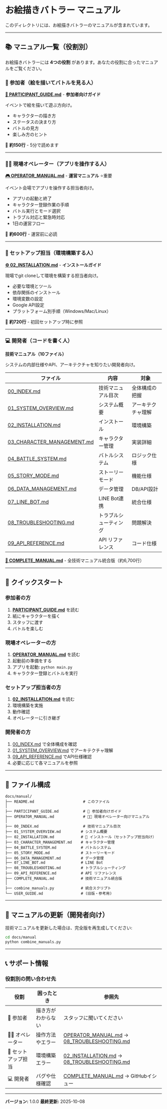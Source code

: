 # お絵描きバトラー マニュアル

このディレクトリには、お絵描きバトラーのマニュアルが含まれています。

---

## 📚 マニュアル一覧（役割別）

お絵描きバトラーには **4つの役割** があります。あなたの役割に合ったマニュアルをご覧ください。

### 🎨 参加者（絵を描いてバトルを見る人）

**[📖 PARTICIPANT_GUIDE.md](PARTICIPANT_GUIDE.md)** - **参加者向けガイド**

イベントで絵を描いて遊ぶ方向け。

- キャラクターの描き方
- ステータスの決まり方
- バトルの見方
- 楽しみ方のヒント

📄 **約150行** - 5分で読めます

---

### 👨‍💼 現場オペレーター（アプリを操作する人）

**[🎮 OPERATOR_MANUAL.md](OPERATOR_MANUAL.md)** - **運営マニュアル** ⭐重要

イベント会場でアプリを操作する担当者向け。

- アプリの起動と終了
- キャラクター登録作業の手順
- バトル実行とモード選択
- トラブル対応と緊急時対応
- 1日の運営フロー

📄 **約600行** - 運営前に必読

---

### 🔧 セットアップ担当（環境構築する人）

**[⚙️ 02_INSTALLATION.md](02_INSTALLATION.md)** - **インストールガイド**

現場でgit cloneして環境を構築する担当者向け。

- 必要な環境とツール
- 依存関係のインストール
- 環境変数の設定
- Google API設定
- プラットフォーム別手順（Windows/Mac/Linux）

📄 **約720行** - 初回セットアップ時に参照

---

### 💻 開発者（コードを書く人）

**技術マニュアル（10ファイル）**

システムの内部仕様やAPI、アーキテクチャを知りたい開発者向け。

| ファイル | 内容 | 対象 |
|---------|------|------|
| [00_INDEX.md](00_INDEX.md) | 技術マニュアル目次 | 全体構成の把握 |
| [01_SYSTEM_OVERVIEW.md](01_SYSTEM_OVERVIEW.md) | システム概要 | アーキテクチャ理解 |
| [02_INSTALLATION.md](02_INSTALLATION.md) | インストール | 環境構築 |
| [03_CHARACTER_MANAGEMENT.md](03_CHARACTER_MANAGEMENT.md) | キャラクター管理 | 実装詳細 |
| [04_BATTLE_SYSTEM.md](04_BATTLE_SYSTEM.md) | バトルシステム | ロジック仕様 |
| [05_STORY_MODE.md](05_STORY_MODE.md) | ストーリーモード | 機能仕様 |
| [06_DATA_MANAGEMENT.md](06_DATA_MANAGEMENT.md) | データ管理 | DB/API設計 |
| [07_LINE_BOT.md](07_LINE_BOT.md) | LINE Bot連携 | 統合仕様 |
| [08_TROUBLESHOOTING.md](08_TROUBLESHOOTING.md) | トラブルシューティング | 問題解決 |
| [09_API_REFERENCE.md](09_API_REFERENCE.md) | API リファレンス | コード仕様 |

**[📘 COMPLETE_MANUAL.md](COMPLETE_MANUAL.md)** - 全技術マニュアル統合版（約6,700行）

---

## 🚀 クイックスタート

### 参加者の方

1. **[PARTICIPANT_GUIDE.md](PARTICIPANT_GUIDE.md)** を読む
2. 紙にキャラクターを描く
3. スタッフに渡す
4. バトルを楽しむ

### 現場オペレーターの方

1. **[OPERATOR_MANUAL.md](OPERATOR_MANUAL.md)** を読む
2. 起動前の準備をする
3. アプリを起動: `python main.py`
4. キャラクター登録とバトルを実行

### セットアップ担当者の方

1. **[02_INSTALLATION.md](02_INSTALLATION.md)** を読む
2. 環境構築を実施
3. 動作確認
4. オペレーターに引き継ぎ

### 開発者の方

1. [00_INDEX.md](00_INDEX.md) で全体構成を確認
2. [01_SYSTEM_OVERVIEW.md](01_SYSTEM_OVERVIEW.md) でアーキテクチャ理解
3. [09_API_REFERENCE.md](09_API_REFERENCE.md) でAPI仕様確認
4. 必要に応じて各マニュアルを参照

---

## 📂 ファイル構成

```
docs/manual/
├── README.md                      # このファイル
│
├── PARTICIPANT_GUIDE.md           # 🎨 参加者向けガイド
├── OPERATOR_MANUAL.md             # 👨‍💼 現場オペレーター向けマニュアル
│
├── 00_INDEX.md                    # 技術マニュアル目次
├── 01_SYSTEM_OVERVIEW.md         # システム概要
├── 02_INSTALLATION.md            # 🔧 インストール（セットアップ担当向け）
├── 03_CHARACTER_MANAGEMENT.md    # キャラクター管理
├── 04_BATTLE_SYSTEM.md           # バトルシステム
├── 05_STORY_MODE.md              # ストーリーモード
├── 06_DATA_MANAGEMENT.md         # データ管理
├── 07_LINE_BOT.md                # LINE Bot
├── 08_TROUBLESHOOTING.md         # トラブルシューティング
├── 09_API_REFERENCE.md           # API リファレンス
├── COMPLETE_MANUAL.md            # 技術マニュアル統合版
│
├── combine_manuals.py            # 統合スクリプト
└── USER_GUIDE.md                 # (旧版・参考用)
```

---

## 🔄 マニュアルの更新（開発者向け）

技術マニュアルを更新した場合は、完全版を再生成してください:

```bash
cd docs/manual
python combine_manuals.py
```

---

## 📞 サポート情報

### 役割別の問い合わせ先

| 役割 | 困ったとき | 参照先 |
|------|----------|--------|
| 🎨 参加者 | 描き方がわからない | スタッフに聞いてください |
| 👨‍💼 オペレーター | 操作方法やエラー | [OPERATOR_MANUAL.md](OPERATOR_MANUAL.md) → [08_TROUBLESHOOTING.md](08_TROUBLESHOOTING.md) |
| 🔧 セットアップ担当 | 環境構築エラー | [02_INSTALLATION.md](02_INSTALLATION.md) → [08_TROUBLESHOOTING.md](08_TROUBLESHOOTING.md) |
| 💻 開発者 | バグや仕様確認 | [COMPLETE_MANUAL.md](COMPLETE_MANUAL.md) → GitHubイシュー |

---

**バージョン:** 1.0.0
**最終更新:** 2025-10-08
